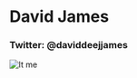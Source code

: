 # David James 

### Twitter: @daviddeejjames

![It me](https://pbs.twimg.com/profile_images/1026429992828162048/_cqWpxG6_400x400.jpg)
